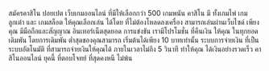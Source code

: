 สมัครคาสิโน ปอยเปต เว็บเกมออนไลน์ ที่มีให้เลือกกว่า 500 เกมพนัน
คาสิโน มี ทั้งเกมไพ่ เกมลูกเต๋า และ เกมสล็อต ให้คุณเลือกเล่น ได้โดย ที่ไม่ต้องโหลดลงเครื่อง สามารถเล่นผ่านเว็บไซด์ เพียงคุณ มีมือถือและสัญญาณ อินเทอร์เน็ตสุดยอด การแข่งขัน เรามีโปรโมชั่น ที่คืนเงิน ให้คุณ ในทุกยอด เดิมพัน โดยการเดิมพัน ต่ำสุดของคุณสามารถ เริ่มต้นได้เพียง 10 บาทเท่านั้น ระบบการจ่ายเงิน ที่เป็นระบบอัตโนมัติ ที่สามารถจ่ายเงินให้คุณได้ ภายในเวลาไม่ถึง 5 วินาที ทำให้คุณ ได้เงินอย่างรวดเร็ว คาสิโนออนไลน์ ยุคนี้ ที่ตอบโจทย์ ที่สุดคงหนี ไม่พ้น
